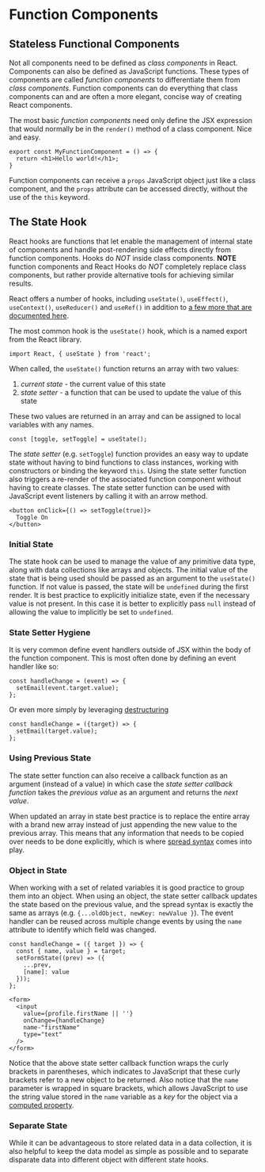 # Function Components
## Stateless Functional Components
Not all components need to be defined as *class components* in React. Components can also be defined as JavaScript functions. These types of components are called *function components* to differentiate them from *class components*. Function components can do everything that class components can and are often a more elegant, concise way of creating React components.

The most basic *function components* need only define the JSX expression that would normally be in the `render()` method of a class component. Nice and easy.

```
export const MyFunctionComponent = () => {
  return <h1>Hello world!</h1>;
}
```

Function components can receive a `props` JavaScript object just like a class component, and the `props` attribute can be accessed directly, without the use of the `this` keyword.

## The State Hook
React hooks are functions that let enable the management of internal state of components and handle post-rendering side effects directly from function components. Hooks do *NOT* inside class components. **NOTE** function components and React Hooks do *NOT* completely replace class components, but rather provide alternative tools for achieving similar results.

React offers a number of hooks, including `useState()`, `useEffect()`, `useContext()`, `useReducer()` and `useRef()` in addition to [a few more that are documented here](https://reactjs.org/docs/hooks-reference.html).

The most common hook is the `useState()` hook, which is a named export from the React library.

```
import React, { useState } from 'react';
```

When called, the `useState()` function returns an array with two values:

1. *current state* - the current value of this state
2. *state setter* - a function that can be used to update the value of this state

These two values are returned in an array and can be assigned to local variables with any names.

```
const [toggle, setToggle] = useState();
```

The *state setter* (e.g. `setToggle`) function provides an easy way to update state without having to bind functions to class instances, working with constructors or binding the keyword `this`. Using the state setter function also triggers a re-render of the associated function component without having to create classes. The state setter function can be used with JavaScript event listeners by calling it with an arrow method.

```
<button onClick={() => setToggle(true)}>
  Toggle On
</button>
```
### Initial State
The state hook can be used to manage the value of any primitive data type, along with data collections like arrays and objects. The initial value of the state that is being used should be passed as an argument to the `useState()` function. If not value is passed, the state will be `undefined` during the first render. It is best practice to explicitly initialize state, even if the necessary value is not present. In this case it is better to explicitly pass `null` instead of allowing the value to implicitly be set to `undefined`.

### State Setter Hygiene
It is very common define event handlers outside of JSX within the body of the function component. This is most often done by defining an event handler like so:

```
const handleChange = (event) => {
  setEmail(event.target.value);
};
```

Or even more simply by leveraging [destructuring](https://developer.mozilla.org/en-US/docs/Web/JavaScript/Reference/Operators/Destructuring_assignment)

```
const handleChange = ({target}) => {
  setEmail(target.value);
};
```

### Using Previous State
The state setter function can also receive a callback function as an argument (instead of a value) in which case the *state setter callback function* takes the *previous value* as an argument and returns the *next value*.

When updated an array in state best practice is to replace the entire array with a brand new array instead of just appending the new value to the previous array. This means that any information that needs to be copied over needs to be done explicitly, which is where [spread syntax](https://developer.mozilla.org/en-US/docs/Web/JavaScript/Reference/Operators/Spread_syntax) comes into play.

### Object in State
When working with a set of related variables it is good practice to group them into an object. When using an object, the state setter callback updates the state based on the previous value, and the spread syntax is exactly the same as arrays (e.g. `{...oldObject, newKey: newValue }`). The event handler can be reused across multiple change events by using the `name` attribute to identify which field was changed.

```
const handleChange = ({ target }) => {
  const { name, value } = target;
  setFormState((prev) => ({
    ...prev,
    [name]: value
  }));
};

<form>
  <input
    value={profile.firstName || ''}
    onChange={handleChange}
    name-"firstName"
    type="text"
  />
</form>
```

Notice that the above state setter callback function wraps the curly brackets in parentheses, which indicates to JavaScript that these curly brackets refer to a new object to be returned. Also notice that the `name` parameter is wrapped in square brackets, which allows JavaScript to use the string value stored in the `name` variable as a *key* for the object via a [computed property](http://eloquentcode.com/computed-property-names-in-javascript).

### Separate State
While it can be advantageous to store related data in a data collection, it is also helpful to keep the data model as simple as possible and to separate disparate data into different object with different state hooks.

